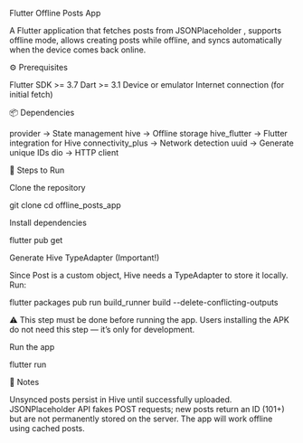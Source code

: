 Flutter Offline Posts App

A Flutter application that fetches posts from JSONPlaceholder
, supports offline mode, allows creating posts while offline, and syncs automatically when the device comes back online.

⚙️ Prerequisites

Flutter SDK >= 3.7
Dart >= 3.1
Device or emulator
Internet connection (for initial fetch)

📦 Dependencies

provider → State management
hive → Offline storage
hive_flutter → Flutter integration for Hive
connectivity_plus → Network detection
uuid → Generate unique IDs
dio → HTTP client

📝 Steps to Run

Clone the repository

git clone <your-github-repo-link>
cd offline_posts_app


Install dependencies

flutter pub get


Generate Hive TypeAdapter (Important!)

Since Post is a custom object, Hive needs a TypeAdapter to store it locally. Run:

flutter packages pub run build_runner build --delete-conflicting-outputs


⚠️ This step must be done before running the app.
Users installing the APK do not need this step — it’s only for development.

Run the app

flutter run

📌 Notes

Unsynced posts persist in Hive until successfully uploaded.
JSONPlaceholder API fakes POST requests; new posts return an ID (101+) but are not permanently stored on the server.
The app will work offline using cached posts.
